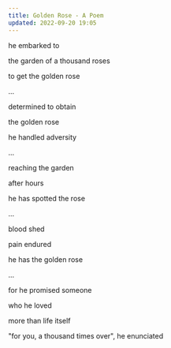```yaml
---
title: Golden Rose - A Poem
updated: 2022-09-20 19:05
---
```


he embarked to

the garden of a thousand roses

to get the golden rose

...

determined to obtain

the golden rose

he handled adversity

...

reaching the garden

after hours

he has spotted the rose

...

blood shed

pain endured

he has the golden rose

...

for he promised someone

who he loved

more than life itself

"for you, a thousand times over", he enunciated
